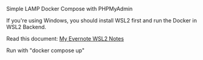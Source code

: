Simple LAMP Docker Compose with PHPMyAdmin

If you're using Windows, you should install WSL2 first and run the Docker in WSL2 Backend.

Read this document: [My Evernote WSL2 Notes](https://www.evernote.com/shard/s679/sh/8ffeb454-d927-fb61-0578-b37ac6945eae/eFgl1wLr9dJvMFLAV-FQMDNUZBGUUAH5SWh-fiK7nsP5L2TwyyGV37VJNQ)

Run with "docker compose up"
